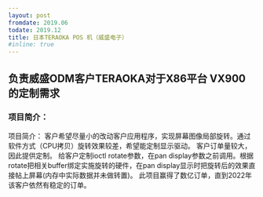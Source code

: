 ```yaml
---
layout: post
fromdate: 2019.06
todate: 2019.12
title: 日本TERAOKA POS 机（威盛电子）
#inline: true
---
```

## 负责威盛ODM客户TERAOKA对于X86平台 VX900的定制需求 

### 项目简介：
项目简介：
客户希望尽量小的改动客户应用程序，实现屏幕图像局部旋转。通过软件方式（CPU拷贝）旋转效果较差，希望能定制显示驱动。
客户订单量较大，因此提供定制。
给客户定制ioctl rotate参数，在pan display参数之前调用。根据rotate把相关buffer绑定实施旋转的硬件，在pan display显示时把旋转后的效果直接帖上屏幕(内存中实际数据并未做转置)。
此项目赢得了数亿订单，直到2022年该客户依然有稳定的订单。
